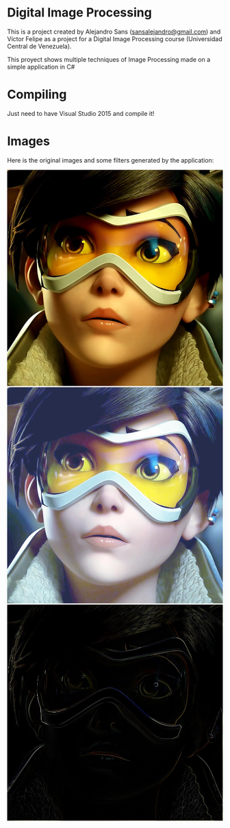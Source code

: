 # Digital Image Processing
This is a project created by Alejandro Sans (sansalejandro@gmail.com) and Víctor Felipe as a project for a Digital Image Processing course (Universidad Central de Venezuela). 

This proyect shows multiple techniques of Image Processing made on a simple application in C#

# Compiling

Just need to have Visual Studio 2015 and compile it!


# Images

Here is the original images and some filters generated by the application:



![alt tag](./Screenshot/Original.png)
![alt tag](./Screenshot/Equalization.png)
![alt tag](./Screenshot/Roberts.png)
